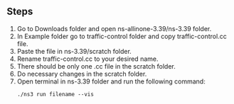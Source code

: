 ## Steps

1. Go to Downloads folder and open ns-allinone-3.39/ns-3.39 folder.
2. In Example folder go to traffic-control folder and copy traffic-control.cc file.
3. Paste the file in ns-3.39/scratch folder.
4. Rename traffic-control.cc to your desired name.
5. There should be only one .cc file in the scratch folder.
6. Do necessary changes in the scratch folder.
7. Open terminal in ns-3.39 folder and run the following command:
   ```
   ./ns3 run filename --vis
   ```